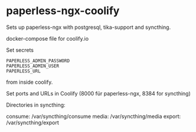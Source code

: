 # paperless-ngx-coolify

Sets up paperless-ngx with postgresql, tika-support and syncthing.

docker-compose file for coolify.io

Set secrets
~~~
PAPERLESS_ADMIN_PASSWORD
PAPERLESS_ADMIN_USER
PAPERLESS_URL
~~~
from inside coolify.

Set ports and URLs in Coolify (8000 für paperless-ngx, 8384 for syncthing)

Directories in syncthing:

consume: /var/syncthing/consume
media:  /var/syncthing/media
export:  /var/syncthing/export
